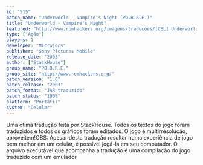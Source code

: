 ```yaml
---
id: "515"
patch_name: "Underworld - Vampire's Night (PO.B.R.E.)"
title: "Underworld - Vampire's Night"
featured: "http://www.romhackers.org/imagens/traducoes/[CEL] Underworld Vampire's Night - POBRE - 1.png"
type: ["Ação"]
players: 1
developer: "Microjocs"
publisher: "Sony Pictures Mobile"
release_date: "2003"
author: ["StackHouse"]
group_name: "PO.B.R.E."
group_site: "http://www.romhackers.org/"
patch_version: "1.0"
patch_release: "2003"
patch_format: "JAR traduzido"
patch_status: "100%"
platform: "Portátil"
system: "Celular"
---
```


Uma ótima tradução feita por StackHouse. Todos os textos do jogo foram traduzidos e todos os gráficos foram editados. O jogo é multirresolução, aproveitem!OBS: Apesar desta tradução resultar numa experiência de jogo bem melhor em um celular, é possível jogá-la em seu computador. O arquivo executável que acompanha a tradução é uma compilação do jogo traduzido com um emulador.